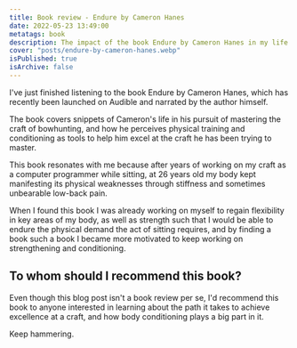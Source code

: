 ```yaml
---
title: Book review - Endure by Cameron Hanes
date: 2022-05-23 13:49:00
metatags: book
description: The impact of the book Endure by Cameron Hanes in my life.
cover: "posts/endure-by-cameron-hanes.webp"
isPublished: true
isArchive: false
---
```


I've just finished listening to the book Endure by Cameron Hanes, which has recently been launched on Audible and narrated by the author himself.

The book covers snippets of Cameron's life in his pursuit of mastering the craft of bowhunting, and how he perceives physical training and conditioning as tools to help him excel at the craft he has been trying to master.

This book resonates with me because after years of working on my craft as a computer programmer while sitting, at 26 years old my body kept manifesting its physical weaknesses through stiffness and sometimes unbearable low-back pain.

When I found this book I was already working on myself to regain flexibility in key areas of my body, as well as strength such that I would be able to endure the physical demand the act of sitting requires, and by finding a book such a book I became more motivated to keep working on strengthening and conditioning.

## To whom should I recommend this book?

Even though this blog post isn't a book review per se, I'd recommend this book to anyone interested in learning about the path it takes to achieve excellence at a craft, and how body conditioning plays a big part in it.

Keep hammering.
